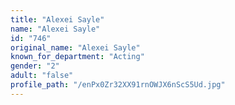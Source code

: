 ```yaml
---
title: "Alexei Sayle"
name: "Alexei Sayle"
id: "746"
original_name: "Alexei Sayle"
known_for_department: "Acting"
gender: "2"
adult: "false"
profile_path: "/enPx0Zr32XX91rnOWJX6nScS5Ud.jpg"
---
```

